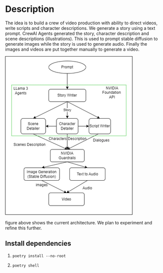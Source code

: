 # Description

The idea is to build a crew of video production with ability to direct videos, write scripts and character descriptions.
We generate a story using a text prompt. CrewAI Agents generated the story, character description and scene descriptions (illustrations). This is used to prompt stable diffusion to generate images while the story is used to generate audio. Finally the images and videos are put together manually to generate a video.

![Architecture](https://github.com/Ishmam97/story_writer/blob/master/NVIDIA_CONTEST.jpg?raw=true)

figure above shows the current architecture. We plan to experiment and refine this further.

## Install dependencies

1. ```
   poetry install --no-root
   ```
2. ```
   poetry shell
   ```
